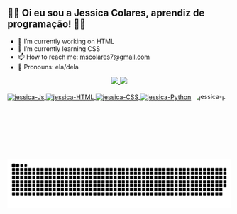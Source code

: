 ## 🌸🌸 Oi eu sou a Jessica Colares, aprendiz de programação! 🌸🌸


- 🌷 I’m currently working on HTML
- 🍓 I’m currently learning CSS
- 📫 How to reach me: mscolares7@gmail.com
- 🌼 Pronouns: ela/dela

<div align="center">
  <a href="https://github.com/JessicaColares">
  <img height="180em" src="https://github-readme-stats.vercel.app/api?username=JessicaColares&theme=buefy&show_icons=true"/>
  <img height="180em" src="https://github-readme-stats.vercel.app/api/top-langs/?username=JessicaColares&layout=compact&langs_count=7&theme=buefy"/>
</div>
  
<div style="display: inline_block"><br>
  <img align="center" alt="jessica-Js" height="50" width="50" src="https://www.iconsdb.com/icons/preview/color/FCBAD3/js-xxl.png">
  <img align="center" alt="jessica-HTML" height="50" width="50" src="https://www.iconsdb.com/icons/preview/color/FCBAD3/html-xxl.png">
  <img align="center" alt="jessica-CSS" height="50" width="50" src="https://www.iconsdb.com/icons/preview/color/FCBAD3/css-xxl.png">
  <img align="center" alt="jessica-Python" height="50" width="50" src="https://www.iconsdb.com/icons/preview/color/FCBAD3/python-xxl.png">
  <img align="right" alt="jessica-pic" height="150" style="border-radius:50px;" src="https://static.zerochan.net/Fire.Keeper.full.2542375.jpg">
</div>
  
  ##
<div> 

  ![Snake animation](https://github.com/JessicaColares/JessicaColares/blob/output/github-contribution-grid-snake.svg)

</div>
